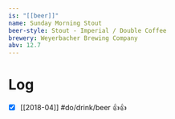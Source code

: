 ```yaml
---
is: "[[beer]]"
name: Sunday Morning Stout
beer-style: Stout - Imperial / Double Coffee
brewery: Weyerbacher Brewing Company
abv: 12.7
---
```

# Log
- [x] [[2018-04]] #do/drink/beer 👍👍
